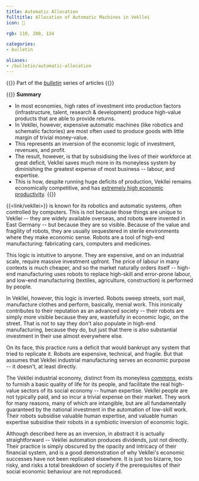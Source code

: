 ```yaml
---
title: Automatic Allocation
fulltitle: Allocation of Automatic Machines in Vekllei
icon: 💸

rgb: 110, 200, 134

categories:
- bulletin

aliases:
- /bulletin/automatic-allocation
---
```

{{<note series>}}
Part of the *[bulletin](/bulletin/)* series of articles
{{</note>}}

{{<note>}}
**Summary**

* In most economies, high rates of investment into production factors (infrastructure, talent, research & development) produce high-value products that are able to provide returns.
* In Vekllei, however, expensive automatic machines (like robotics and schematic factories) are most often used to produce goods with little margin of trivial money-value.
* This represents an inversion of the economic logic of investment, revenues, and profit.
* The result, however, is that by subsidising the lives of their workforce at great deficit, Vekllei saves much more in its moneyless system by diminishing the greatest expense of most business -- labour, and expertise.
* This is how, despite running huge deficits of production, Vekllei remains economically competitive, and has [extremely high economic productivity](/bulletin/productivity/).
{{</note>}}

{{<link/vekllei>}} is known for its robotics and automatic systems, often controlled by computers. This is not because those things are unique to Vekllei -- they are widely available overseas, and robots were invented in East Germany -- but because they are so visible. Because of the value and fragility of robots, they are usually sequestered in sterile environments where they make economic sense. Robots are a tool of high-end manufacturing: fabricating cars, computers and medicines.

This logic is intuitive to anyone. They are expensive, and on an industrial scale, require massive investment upfront. The price of labour in many contexts is much cheaper, and so the market naturally orders itself -- high-end manufacturing uses robots to replace high-skill and error-prone labour, and low-end manufacturing (textiles, agriculture, construction) is performed by people.

In Vekllei, however, this logic is inverted. Robots sweep streets, sort mail, manufacture clothes and perform, basically, menial work. This ironically contributes to their reputation as an advanced society -- their robots are simply more visible because they are, wastefully in economic logic, on the street. That is not to say they don't also populate in high-end manufacturing, because they do, but just that there is also substantial investment in their use almost everywhere else.

On its face, this practice runs a deficit that would bankrupt any system that tried to replicate it. Robots are expensive, technical, and fragile. But that assumes that Vekllei industrial manufacturing serves an economic purpose -- it doesn't, at least directly.

The Vekllei industrial economy, distinct from its moneyless [*commons*](/social-economy/), exists to furnish a basic quality of life for its people, and facilitate the real high-value sectors of its social economy -- human expertise. Vekllei people are not typically paid, and so incur a trivial expense on their market. They work for many reasons, many of which are intangible, but are all fundamentally guaranteed by the national investment in the automation of low-skill work. Their robots subsidise valuable human expertise, and valuable human expertise subsidise their robots in a symbiotic inversion of economic logic.

Although described here as an inversion, in abstract it is actually straightforward -- Vekllei automation produces dividends, just not directly. Their practice is simply obscured by the opacity and intricacy of their financial system, and is a good demonstration of why Vekllei's economic successes have not been replicated elsewhere. It is just too bizarre, too risky, and risks a total breakdown of society if the prerequisites of their social economic behaviour are not reproduced.